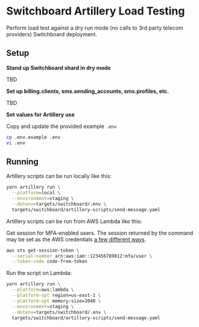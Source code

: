 # Switchboard Artillery Load Testing

Perform load test against a dry run mode (no calls to 3rd party telecom providers) Switchboard deployment.

## Setup

**Stand up Switchboard shard in dry mode**

TBD

**Set up billing.clients, sms.sending_accounts, sms.profiles, etc.**

TBD

**Set values for Artillery use**

Copy and update the provided example `.env`

```sh
cp .env.example .env
vi .env
```

## Running

Artillery scripts can be run locally like this:

```sh
yarn artillery run \
  --platform=local \
  --environment=staging \
  --dotenv=targets/switchboard/.env \
  targets/switchboard/artillery-scripts/send-message.yaml
```

Artillery scripts can be run from AWS Lambda like this:

Get session for MFA-enabled users. The session returned by the command may be set as the AWS credentials [a few different ways](https://docs.aws.amazon.com/cli/latest/userguide/cli-configure-files.html).

```sh
aws sts get-session-token \
  --serial-number arn:aws:iam::123456789012:mfa/user \
  --token-code code-from-token
```

Run the script on Lambda:

```sh
yarn artillery run \
  --platform=aws:lambda \
  --platform-opt region=us-east-1 \
  --platform-opt memory-size=2048 \
  --environment=staging \
  --dotenv=targets/switchboard/.env \
  targets/switchboard/artillery-scripts/send-message.yaml
```
